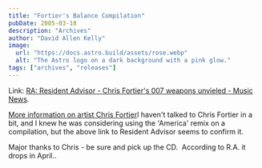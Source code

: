 ```yaml
---
title: "Fortier's Balance Compilation"
pubDate: 2005-03-18
description: "Archives"
author: "David Allen Kelly"
image:
  url: "https://docs.astro.build/assets/rose.webp"
  alt: "The Astro logo on a dark background with a pink glow."
tags: ["archives", "releases"]
---
```


Link: [RA: Resident Advisor - Chris Fortier's 007 weapons unvieled - Music News](http://www.residentadvisor.net/news.asp?id=6381 "Resident Advisor - Chris Fortier's 007 weapons unvieled - Music News").

[More information on artist Chris Fortier](http://www.residentadvisor.net/dj.asp?ID=173)I haven't talked to Chris Fortier in a bit, and I knew he was considering using the 'America' remix on a compilation, but the above link to Resident Advisor seems to confirm it.

Major thanks to Chris - be sure and pick up the CD.  According to R.A. it drops in April..
